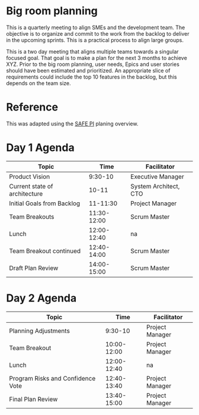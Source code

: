# Big room planning
This is a quarterly meeting to align SMEs and the development team. The objective is to organize and commit to the work from the backlog to deliver in the upcoming sprints. This is a practical process to align large groups.

This is a two day meeting that aligns multiple teams towards a singular focused goal. That goal is to make a plan for the next 3 months to achieve XYZ. Prior to the big room planning, user needs, Epics and user stories should have been estimated and prioritized. An appropriate slice of requirements could include the top 10 features in the backlog, but this depends on the team size.

# Reference
This was adapted using the [SAFE PI](https://www.scaledagileframework.com/pi-planning/) planing overview.

# Day 1 Agenda
|Topic|Time|Facilitator|
|---|---|---|
|Product Vision|9:30-10|Executive Manager|
|Current state of architecture|10-11|System Architect, CTO|  
|Initial Goals from Backlog|11-11:30|Project Manager|
|Team Breakouts|11:30-12:00|Scrum Master|
|Lunch|12:00-12:40|na|
|Team Breakout continued|12:40-14:00|Scrum Master|
|Draft Plan Review|14:00-15:00|Scrum Master|

# Day 2 Agenda
|Topic|Time|Facilitator|
|---|---|---|
|Planning Adjustments|9:30-10|Project Manager|
|Team Breakout|10:00-12:00|Project Manager|
|Lunch|12:00-12:40|na|
|Program Risks and Confidence Vote|12:40-13:40|Project Manager|
|Final Plan Review|13:40-15:00|Project Manager|
